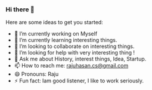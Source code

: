 ### Hi there 👋




Here are some ideas to get you started:

- 🔭 I’m currently working on Myself
- 🌱 I’m currently learning interesting things.
- 👯 I’m looking to collaborate on interesting things.
- 🤔 I’m looking for help with very interesting thing !
- 💬 Ask me about History, interest things, Idea, Startup.
- 📫 How to reach me: rajuhasan.cs@gmail.com
- 😄 Pronouns: Raju
- ⚡ Fun fact:  Iam good listener, I like to work seriously. 
